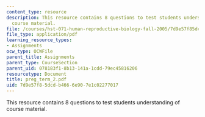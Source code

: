 ```yaml
---
content_type: resource
description: This resource contains 8 questions to test students understanding of
  course material.
file: /courses/hst-071-human-reproductive-biology-fall-2005/7d9e57f85dcdb4666e907e1c02277017_preg_term_2.pdf
file_type: application/pdf
learning_resource_types:
- Assignments
ocw_type: OCWFile
parent_title: Assignments
parent_type: CourseSection
parent_uid: 078183f1-8b13-141a-1cdd-79ec45816206
resourcetype: Document
title: preg_term_2.pdf
uid: 7d9e57f8-5dcd-b466-6e90-7e1c02277017
---
```

This resource contains 8 questions to test students understanding of course material.

